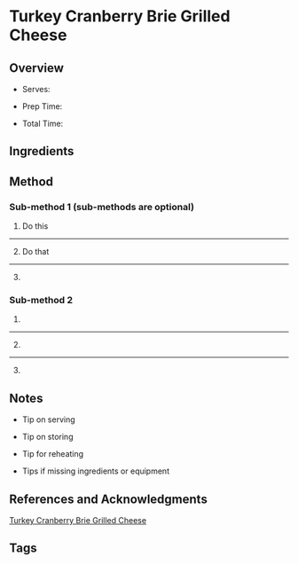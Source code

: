 # Turkey Cranberry Brie Grilled Cheese

## Overview

- Serves:

- Prep Time:

- Total Time:

## Ingredients



## Method

### Sub-method 1 (sub-methods are optional)

1. Do this
---
2. Do that
---
3.

### Sub-method 2

1.
---
2.
---
3.

## Notes

- Tip on serving

- Tip on storing

- Tip for reheating

- Tips if missing ingredients or equipment

## References and Acknowledgments

[Turkey Cranberry Brie Grilled Cheese](http://www.willcookforsmiles.com/2014/11/turkey-cranberry-brie-grilled-cheese.html)

## Tags


